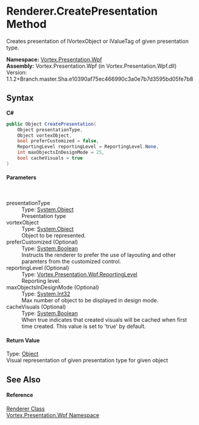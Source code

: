 # Renderer.CreatePresentation Method 
 

Creates presentation of IVortexObject or IValueTag of given presentation type.

**Namespace:**&nbsp;<a href="N_Vortex_Presentation_Wpf.md">Vortex.Presentation.Wpf</a><br />**Assembly:**&nbsp;Vortex.Presentation.Wpf (in Vortex.Presentation.Wpf.dll) Version: 1.1.2+Branch.master.Sha.e10390af75ec466990c3a0e7b7d3595bd05fe7b8

## Syntax

**C#**<br />
``` C#
public Object CreatePresentation(
	Object presentationType,
	Object vortexObject,
	bool preferCustomized = false,
	ReportingLevel reportingLevel = ReportingLevel.None,
	int maxObjectsInDesignMode = 25,
	bool cacheVisuals = true
)
```


#### Parameters
&nbsp;<dl><dt>presentationType</dt><dd>Type: <a href="http://msdn2.microsoft.com/en-us/library/e5kfa45b" target="_blank">System.Object</a><br />Presentation type</dd><dt>vortexObject</dt><dd>Type: <a href="http://msdn2.microsoft.com/en-us/library/e5kfa45b" target="_blank">System.Object</a><br />Object to be represented.</dd><dt>preferCustomized (Optional)</dt><dd>Type: <a href="http://msdn2.microsoft.com/en-us/library/a28wyd50" target="_blank">System.Boolean</a><br />Instructs the renderer to prefer the use of layouting and other paramters from the customized control.</dd><dt>reportingLevel (Optional)</dt><dd>Type: <a href="T_Vortex_Presentation_Wpf_ReportingLevel.md">Vortex.Presentation.Wpf.ReportingLevel</a><br />Reporting level.</dd><dt>maxObjectsInDesignMode (Optional)</dt><dd>Type: <a href="http://msdn2.microsoft.com/en-us/library/td2s409d" target="_blank">System.Int32</a><br />Max number of object to be displayed in design mode.</dd><dt>cacheVisuals (Optional)</dt><dd>Type: <a href="http://msdn2.microsoft.com/en-us/library/a28wyd50" target="_blank">System.Boolean</a><br />When true indicates that created visuals will be cached when first time created. This value is set to 'true' by default.</dd></dl>

#### Return Value
Type: <a href="http://msdn2.microsoft.com/en-us/library/e5kfa45b" target="_blank">Object</a><br />Visual representation of given presentation type for given object

## See Also


#### Reference
<a href="T_Vortex_Presentation_Wpf_Renderer.md">Renderer Class</a><br /><a href="N_Vortex_Presentation_Wpf.md">Vortex.Presentation.Wpf Namespace</a><br />